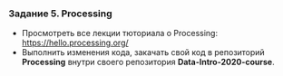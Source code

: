 ### Задание 5. Processing 
- Просмотреть все лекции тюториала о Processing: https://hello.processing.org/
- Выполнить изменения кода, закачать свой код в репозиторий **Processing**  внутри своего репозитория **Data-Intro-2020-course**.
